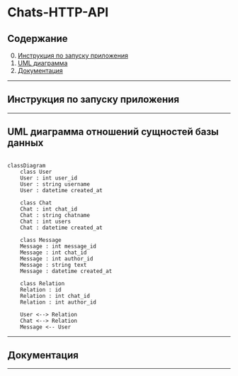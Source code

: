 # Сhats-HTTP-API

## Содержание  
0. [Инструкция по запуску приложения](#0)
1. [UML диаграмма](#1)
2. [Документация](#2)

____  
<a name="0"></a>
## Инструкция по запуску приложения
____  
<a name="1"></a>
## UML диаграмма отношений сущностей базы данных  
```mermaid

classDiagram  
    class User  
    User : int user_id  
    User : string username  
    User : datetime created_at  
    
    class Chat  
    Chat : int chat_id  
    Chat : string chatname  
    Chat : int users  
    Chat : datetime created_at 
    
    class Message  
    Message : int message_id  
    Message : int chat_id  
    Message : int author_id  
    Message : string text  
    Message : datetime created_at
    
    class Relation  
    Relation : id
    Relation : int chat_id  
    Relation : int author_id
    
    User <--> Relation  
    Chat <--> Relation 
    Message <-- User

```
____
<a name="2"></a>
## Документация
____  
